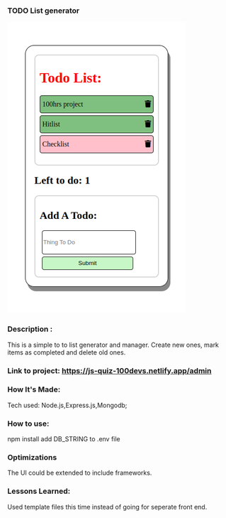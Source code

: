 ### TODO List generator

![image](images/todo.png)


### Description :
This is a simple to to list generator and manager. Create new ones, mark items as completed and delete old ones.

### Link to project: https://js-quiz-100devs.netlify.app/admin

### How It's Made:
Tech used: Node.js,Express.js,Mongodb;

### How to use: 
npm install
add DB_STRING to .env file

### Optimizations
The UI could be extended to include frameworks.



### Lessons Learned:
Used template files this time instead of going for seperate front end.
